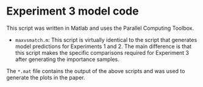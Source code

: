 Experiment 3 model code
=======================

This script was written in Matlab and uses the Parallel Computing Toolbox.

* `maxvsmatch.m`: This script is virtually identical to the script that generates model predictions for Experiments 1 and 2. The main difference is that this script makes the specific comparisons required for Experiment 3 after generating the importance samples.

The `*.mat` file contains the output of the above scripts and was used to generate the plots in the paper.